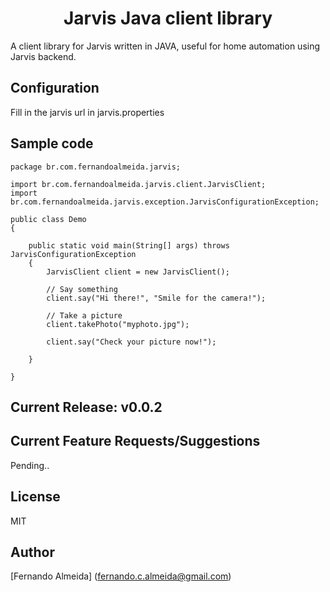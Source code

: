 <h1 align="center">Jarvis Java client library</h1>

<p>
A client library for Jarvis written in JAVA, useful for home automation using Jarvis backend.
</p>

## Configuration
<p>
	Fill in the jarvis url in jarvis.properties
</p>

## Sample code
<p>

```
package br.com.fernandoalmeida.jarvis;

import br.com.fernandoalmeida.jarvis.client.JarvisClient;
import br.com.fernandoalmeida.jarvis.exception.JarvisConfigurationException;

public class Demo
{

	public static void main(String[] args) throws JarvisConfigurationException
	{
		JarvisClient client = new JarvisClient();

		// Say something
		client.say("Hi there!", "Smile for the camera!");

		// Take a picture
		client.takePhoto("myphoto.jpg");

		client.say("Check your picture now!");

	}

}
```
	
</p>

## Current Release: v0.0.2

## Current Feature Requests/Suggestions
Pending..

## License
MIT

## Author
[Fernando Almeida] (fernando.c.almeida@gmail.com)

